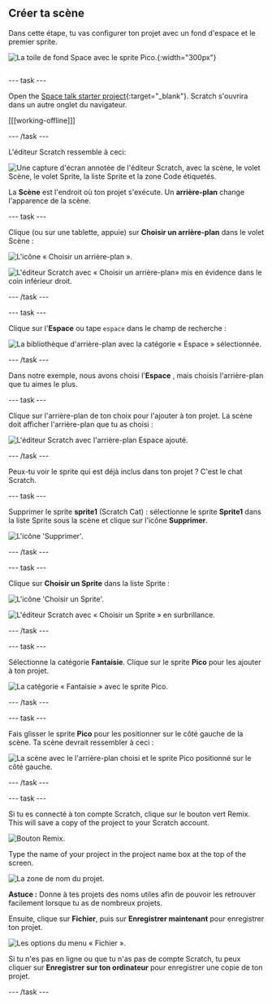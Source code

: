 ## Créer ta scène

<div style="display: flex; flex-wrap: wrap">
<div style="flex-basis: 200px; flex-grow: 1; margin-right: 15px;">
Dans cette étape, tu vas configurer ton projet avec un fond d'espace et le premier sprite. 
</div>
<div>

![La toile de fond Space avec le sprite Pico.](images/backdrop-step.png){:width="300px"}

</div>
</div>

--- task ---

Open the [Space talk starter project](https://scratch.mit.edu/projects/582213331/editor){:target="_blank"}. Scratch s'ouvrira dans un autre onglet du navigateur.

[[[working-offline]]]

--- /task ---

L'éditeur Scratch ressemble à ceci:

![Une capture d'écran annotée de l'éditeur Scratch, avec la scène, le volet Scène, le volet Sprite, la liste Sprite et la zone Code étiquetés.](images/scratch-interface.png)

La **Scène** est l'endroit où ton projet s'exécute. Un **arrière-plan** change l'apparence de la scène.

--- task ---

Clique (ou sur une tablette, appuie) sur **Choisir un arrière-plan** dans le volet Scène :

![L'icône « Choisir un arrière-plan ».](images/backdrop-button.png)

![L'éditeur Scratch avec « Choisir un arrière-plan» mis en évidence dans le coin inférieur droit.](images/choose-a-backdrop.png)

--- /task ---

--- task ---

Clique sur l'**Espace** ou tape `espace` dans le champ de recherche :

![La bibliothèque d'arrière-plan avec la catégorie « Espace » sélectionnée.](images/space-backdrops.png)

--- /task ---

Dans notre exemple, nous avons choisi l'**Espace** , mais choisis l'arrière-plan que tu aimes le plus.

--- task ---

Clique sur l'arrière-plan de ton choix pour l'ajouter à ton projet. La scène doit afficher l'arrière-plan que tu as choisi :

![L'éditeur Scratch avec l'arrière-plan Espace ajouté.](images/inserted-backdrop.png)

--- /task ---

Peux-tu voir le sprite qui est déjà inclus dans ton projet ? C'est le chat Scratch.

--- task ---

Supprimer le sprite **sprite1** (Scratch Cat) : sélectionne le sprite **Sprite1** dans la liste Sprite sous la scène et clique sur l'icône **Supprimer**.

![L'icône 'Supprimer'.](images/delete-sprite.png)

--- /task ---

--- task ---

Clique sur **Choisir un Sprite** dans la liste Sprite :

![L'icône 'Choisir un Sprite'.](images/sprite-button.png)

![L'éditeur Scratch avec « Choisir un Sprite » en surbrillance.](images/choose-a-sprite.png)

--- /task ---

--- task ---

Sélectionne la catégorie **Fantaisie**. Clique sur le sprite **Pico** pour les ajouter à ton projet.

![La catégorie « Fantaisie » avec le sprite Pico.](images/fantasy-pico.png)

--- /task ---

--- task ---

Fais glisser le sprite **Pico** pour les positionner sur le côté gauche de la scène. Ta scène devrait ressembler à ceci :

![La scène avec le l'arrière-plan choisi et le sprite Pico positionné sur le côté gauche.](images/pico-on-stage.png)

--- /task ---

--- task ---

Si tu es connecté à ton compte Scratch, clique sur le bouton vert Remix. This will save a copy of the project to your Scratch account.

![Bouton Remix.](images/remix-button.png)

Type the name of your project in the project name box at the top of the screen.

![La zone de nom du projet.](images/project-name.png)

**Astuce :** Donne à tes projets des noms utiles afin de pouvoir les retrouver facilement lorsque tu as de nombreux projets.

Ensuite, clique sur **Fichier**, puis sur **Enregistrer maintenant** pour enregistrer ton projet.

![Les options du menu « Fichier ».](images/file-menu.png)

Si tu n'es pas en ligne ou que tu n'as pas de compte Scratch, tu peux cliquer sur **Enregistrer sur ton ordinateur** pour enregistrer une copie de ton projet.

--- /task ---

